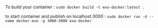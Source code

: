 To build your container :
```sudo docker build -t exo-docker:latest .```

to start container and publish on localhost:3000 :
```sudo docker run -d --name docker-exo -p 3000:3000 exo-docker```